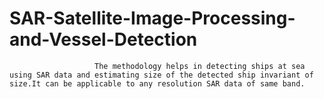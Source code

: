 # SAR-Satellite-Image-Processing-and-Vessel-Detection
                       The methodology helps in detecting ships at sea using SAR data and estimating size of the detected ship invariant of size.It can be applicable to any resolution SAR data of same band. 
